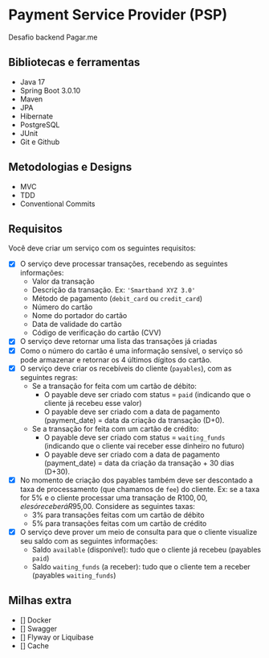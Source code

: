 # Payment Service Provider (PSP)
Desafio backend Pagar.me

## Bibliotecas e ferramentas
- Java 17
- Spring Boot 3.0.10
- Maven
- JPA
- Hibernate
- PostgreSQL
- JUnit
- Git e Github

## Metodologias e Designs
- MVC
- TDD
- Conventional Commits

## Requisitos

Você deve criar um serviço com os seguintes requisitos:

- [x] O serviço deve processar transações, recebendo as seguintes informações:
    * Valor da transação
    * Descrição da transação. Ex: `'Smartband XYZ 3.0'`
    * Método de pagamento (`debit_card` ou `credit_card`)
    * Número do cartão
    * Nome do portador do cartão
    * Data de validade do cartão
    * Código de verificação do cartão (CVV)
- [x] O serviço deve retornar uma lista das transações já criadas 
- [x] Como o número do cartão é uma informação sensível, o serviço só pode armazenar e retornar os 4 últimos dígitos do cartão. 
- [x] O serviço deve criar os recebíveis do cliente (`payables`), com as seguintes regras:
    * Se a transação for feita com um cartão de débito:
        * O payable deve ser criado com status = `paid` (indicando que o cliente já recebeu esse valor)
        * O payable deve ser criado com a data de pagamento (payment_date) = data da criação da transação (D+0).
    * Se a transação for feita com um cartão de crédito:
        * O payable deve ser criado com status = `waiting_funds` (indicando que o cliente vai receber esse dinheiro no futuro)
        * O payable deve ser criado com a data de pagamento (payment_date) = data da criação da transação + 30 dias (D+30).
- [x] No momento de criação dos payables também deve ser descontado a taxa de processamento (que chamamos de `fee`) do cliente. Ex: se a taxa for 5% e o cliente processar uma transação de R$100,00, ele só receberá R$95,00. Considere as seguintes taxas:
    * 3% para transações feitas com um cartão de débito
    * 5% para transações feitas com um cartão de crédito
- [x] O serviço deve prover um meio de consulta para que o cliente visualize seu saldo com as seguintes informações:
    * Saldo `available` (disponível): tudo que o cliente já recebeu (payables `paid`)
    * Saldo `waiting_funds` (a receber): tudo que o cliente tem a receber (payables `waiting_funds`)

## Milhas extra
- [] Docker
- [] Swagger
- [] Flyway or Liquibase
- [] Cache